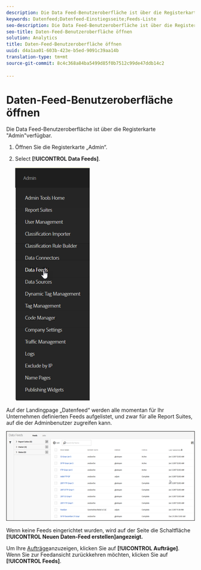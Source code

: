 ```yaml
---
description: Die Data Feed-Benutzeroberfläche ist über die Registerkarte "Admin"verfügbar.
keywords: Datenfeed;Datenfeed-Einstiegsseite;Feeds-Liste
seo-description: Die Data Feed-Benutzeroberfläche ist über die Registerkarte "Admin"verfügbar.
seo-title: Daten-Feed-Benutzeroberfläche öffnen
solution: Analytics
title: Daten-Feed-Benutzeroberfläche öffnen
uuid: d4a1aa01-603b-423e-b5ed-9091c39aa14b
translation-type: tm+mt
source-git-commit: 8c4c368a84ba5499d85f0b7512c99de47ddb14c2

---
```



# Daten-Feed-Benutzeroberfläche öffnen

Die Data Feed-Benutzeroberfläche ist über die Registerkarte "Admin"verfügbar.

1. Öffnen Sie die Registerkarte „Admin“. 
1. Select **[!UICONTROL Data Feeds]**.

   ![Menü "Experience Cloud"](assets/AdminMenu.png)

Auf der Landingpage „Datenfeed“ werden alle momentan für Ihr Unternehmen definierten Feeds aufgelistet, und zwar für alle Report Suites, auf die der Adminbenutzer zugreifen kann.

![Liste der Datenfeeds](assets/feeds.png)

Wenn keine Feeds eingerichtet wurden, wird auf der Seite die Schaltfläche **[!UICONTROL Neuen Daten-Feed erstellen]angezeigt.**

Um Ihre [Aufträge](/help/export/analytics-data-feed/c-data-feed-actions/t-feed-job-history.md)anzuzeigen, klicken Sie auf **[!UICONTROL Aufträge]**. Wenn Sie zur Feedansicht zurückkehren möchten, klicken Sie auf **[!UICONTROL Feeds]**.

